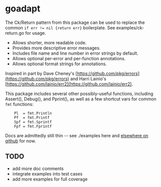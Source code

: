 # goadapt

The Ck/Return pattern from this package can be used to replace the
common `if err != nil {return err}` boilerplate.  See
examples/ck-return.go for usage.

- Allows shorter, more readable code.
- Provides more descriptive error messages.  
- Includes file name and line number in error strings by default.  
- Allows optional per-error and per-function annotations.  
- Allows optional format strings for annotations.  

Inspired in part by Dave Cheney's
[https://github.com/pkg/errors](https://github.com/pkg/errors) and Harri
Lainio's [https://github.com/lainio/err2](https://github.com/lainio/err2).

This package includes several other possibly-useful functions,
including Assert(), Debug(), and Pprint(), as well as a few shortcut
vars for common `fmt` functions:

```
    Pl  = fmt.Println
    Pf  = fmt.Printf
    Spf = fmt.Sprintf
    Fpf = fmt.Fprintf
```

Docs are admittedly still thin -- see ./examples here and 
[elsewhere on github](https://github.com/search?q=github.com%2Fstevegt%2Fgoadapt+extension%3A.go&type=Code&ref=advsearch&l=&l=)
for now.

## TODO

- add more doc comments
- integrate examples into test cases
- add more examples for full coverage
